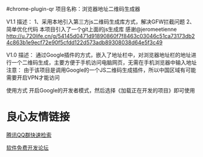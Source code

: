 #chrome-plugin-qr
项目名称：浏览器地址二维码生成器

V1.1
描述：
1、采用本地引入第三方js二维码生成库方式，解决GFW拦截问题
2、简单优化代码
本项目引入了一个git上面的js生成库
感谢@jeromeetienne  http://u.720life.cn/g/54145d0471d91890860f7f8463c03046c51ca73173db24c863b1e9ecf72e90f5cfdd122d573adb89308038d64e5f3c49 


V1.0
描述：
通过Google插件的方式，嵌入了地址栏中，对浏览器地址栏的地址进行一个二维码生成，主要方便于手机访问电脑网页，无需在手机浏览器中输入地址
注意：
由于该项目是调用Google的一个JS二维码生成插件，所以中国区域有可能需要开启VPN才能访问


使用方式
开启Google的开发者模式，然后选择《加载正在开发的项目》即可使用


 # 良心友情链接

[腾讯QQ群快速检索](http://u.720life.cn/s/8cf73f7c)

[软件免费开发论坛](http://u.720life.cn/s/bbb01dc0)